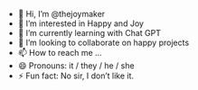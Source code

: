 - 👋 Hi, I’m @thejoymaker
- 👀 I’m interested in Happy and Joy
- 🌱 I’m currently learning with Chat GPT
- 💞️ I’m looking to collaborate on happy projects
- 📫 How to reach me ...
- 😄 Pronouns: it / they / he / she
- ⚡ Fun fact: No sir, I don’t like it.

<!---
thejoymaker/thejoymaker is a ✨ special ✨ repository because its `README.md` (this file) appears on your GitHub profile.
You can click the Preview link to take a look at your changes.
--->
